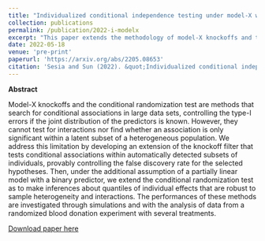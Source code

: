 ```yaml
---
title: "Individualized conditional independence testing under model-X with heterogeneous samples and interactions"
collection: publications
permalink: /publication/2022-i-modelx
excerpt: "This paper extends the methodology of model-X knockoffs and the conditional randomization test to deal with heterogeneous samples and interactions."
date: 2022-05-18
venue: 'pre-print'
paperurl: 'https://arxiv.org/abs/2205.08653'
citation: 'Sesia and Sun (2022). &quot;Individualized conditional independence testing under model-X with heterogeneous samples and interactions.&quot; <i>arXiv</i>.'
---
```


**Abstract**

Model-X knockoffs and the conditional randomization test are methods that search for conditional associations in large data sets, controlling the type-I errors if the joint distribution of the predictors is known. However, they cannot test for interactions nor find whether an association is only significant within a latent subset of a heterogeneous population. We address this limitation by developing an extension of the knockoff filter that tests conditional associations within automatically detected subsets of individuals, provably controlling the false discovery rate for the selected hypotheses. Then, under the additional assumption of a partially linear model with a binary predictor, we extend the conditional randomization test as to make inferences about quantiles of individual effects that are robust to sample heterogeneity and interactions. The performances of these methods are investigated through simulations and with the analysis of data from a randomized blood donation experiment with several treatments. 


[Download paper here](http://msesia.github.io/files/i-modelx.pdf)